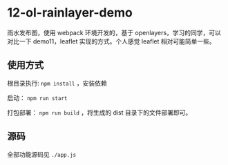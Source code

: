 # 12-ol-rainlayer-demo

雨水发布图，使用 webpack 环境开发的，基于 openlayers，学习的同学，可以对比一下 demo11，leaflet 实现的方式。个人感觉 leaflet 相对可能简单一些。

## 使用方式

根目录执行: `npm install` ，安装依赖

启动： `npm run start`

打包部署： `npm run build` ，将生成的 dist 目录下的文件部署即可。

## 源码

全部功能源码见 `./app.js`
